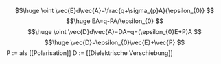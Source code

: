 $$\huge
\oint \vec{E}d\vec{A}=\frac{q+\sigma_{p}A}{\epsilon_{0}} 
$$
$$\huge EA=q-PA/\epsilon_{0}
$$
$$\huge
\oint \vec{D}d\vec{A}=DA=q=(\epsilon_{0}E+P)A
$$
$$\huge
\vec{D}=\epsilon_{0}\vec{E}+\vec{P}
$$
P := als [[Polarisation]]
D := [[Dielektrische Verschiebung]]